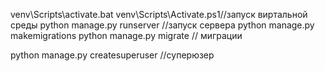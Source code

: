 venv\Scripts\activate.bat 
venv\Scripts\Activate.ps1//запуск виртальной среды
python manage.py runserver //запуск сервера
python manage.py makemigrations
python manage.py migrate  // миграции

python manage.py createsuperuser //суперюзер



